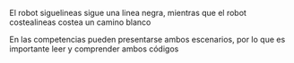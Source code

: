El robot siguelineas sigue una linea negra, mientras que el robot costealineas costea un camino blanco

En las competencias pueden presentarse ambos escenarios, por lo que es importante leer y comprender ambos códigos
